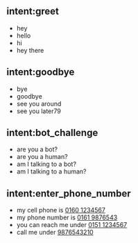 ## intent:greet
- hey
- hello
- hi
- hey there

## intent:goodbye
- bye
- goodbye
- see you around
- see you later79


## intent:bot_challenge
- are you a bot?
- are you a human?
- am I talking to a bot?
- am I talking to a human?

## intent:enter_phone_number
- my cell phone is [0160 1234567](phone_number)
- my phone number is [0161 9876543](phone_number)
- you can reach me under [0151 1234567](phone_number)
- call me under [9876543210](phone_number)

